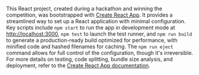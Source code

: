 This React project, created during a hackathon and winning the competition, was bootstrapped with [Create React App](https://github.com/facebook/create-react-app). It provides a streamlined way to set up a React application with minimal configuration. Key scripts include `npm start` to run the app in development mode at [http://localhost:3000](http://localhost:3000), `npm test` to launch the test runner, and `npm run build` to generate a production-ready build optimized for performance, with minified code and hashed filenames for caching. The `npm run eject` command allows for full control of the configuration, though it's irreversible. For more details on testing, code splitting, bundle size analysis, and deployment, refer to the [Create React App documentation](https://facebook.github.io/create-react-app/docs/getting-started).
